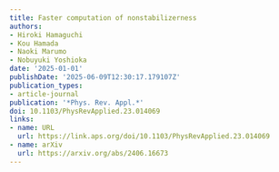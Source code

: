 ```yaml
---
title: Faster computation of nonstabilizerness
authors:
- Hiroki Hamaguchi
- Kou Hamada
- Naoki Marumo
- Nobuyuki Yoshioka
date: '2025-01-01'
publishDate: '2025-06-09T12:30:17.179107Z'
publication_types:
- article-journal
publication: '*Phys. Rev. Appl.*'
doi: 10.1103/PhysRevApplied.23.014069
links:
- name: URL
  url: https://link.aps.org/doi/10.1103/PhysRevApplied.23.014069
- name: arXiv
  url: https://arxiv.org/abs/2406.16673
---
```

